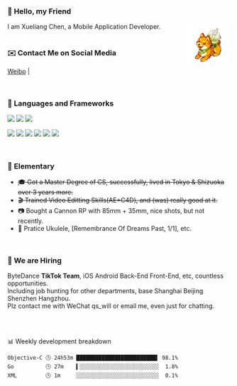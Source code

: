 ### 🐺 Hello, my Friend
<img align='right' src="https://raw.githubusercontent.com/Neko3000/resource-storage/master/img/homepage/shibainu-1.png" alt="screenshot-1" width='100"'>
I am Xueliang Chen, a Mobile Application Developer.  </br>


</br>

### ✉️ Contact Me on Social Media
[Weibo](https://weibo.com/u/7386133210) |

</br>

### 🔌 Languages and Frameworks

<!-- [![](https://img.shields.io/badge/MacOS-Catalina%2010-202020?style=flat-square&logo=apple&logoColor=ffffff)](https://www.apple.com/)  [![](https://img.shields.io/badge/Windows-10-2376bc?style=flat-square&logo=windows&logoColor=ffffff)](https://www.microsoft.com/windows/get-windows-10) -->

[![](https://img.shields.io/badge/IDE-Xcode-1575F9?style=flat-square&logo=xcode&logoColor=ffffff)](https://code.visualstudio.com/)
[![](https://img.shields.io/badge/IDE-Visual%20Studio-5C2D91?style=flat-square&logo=visual-studio&logoColor=ffffff)](https://code.visualstudio.com/)
[![](https://img.shields.io/badge/IDE-Visual%20Studio%20Code-blue?style=flat-square&logo=visual-studio-code&logoColor=ffffff)](https://code.visualstudio.com/)

[![](https://img.shields.io/badge/Lang-React-FDB515?style=flat-square&logo=react&logoColor=ffffff)](https://reactjs.org/)
[![](https://img.shields.io/badge/Lang-Objective--C-00599C?style=flat-square&logo=C%2b%2b&logoColor=ffffff)](https://developer.apple.com/library/archive/documentation/Cocoa/Conceptual/ObjectiveC/Introduction/introObjectiveC.html)
[![](https://img.shields.io/badge/Lang-Swift-FA7343?style=flat-square&logo=swift&logoColor=ffffff)](https://developer.apple.com/swift/)
[![](https://img.shields.io/badge/Lang-Flutter-E74C3C?style=flat-square&logo=flutter&logoColor=ffffff)](https://flutter.dev/)
[![](https://img.shields.io/badge/Lang-C%23-239120?style=flat-square&logo=C%20sharp&logoColor=ffffff)](https://docs.microsoft.com/en-us/dotnet/csharp/)
[![](https://img.shields.io/badge/Lang-Python-3776AB?style=flat-square&logo=Python&logoColor=ffffff)](hhttps://www.python.org/)

</br>

### 🔬 Elementary
+ ~~🎓 Got a Master Degree of CS, successfully, lived in Tokyo & Shizuoka over 3 years more.~~
+ ~~🎬 Trained Video Editting Skills(AE+C4D), and (was) really good at it.~~
+ 📷 Bought a Cannon RP with 85mm + 35mm, nice shots, but not recently.
+ 🎸 Pratice Ukulele, [Remembrance Of Dreams Past, 1/1], etc.

</br>

### 📣 We are Hiring
ByteDance **TikTok Team**, iOS Android Back-End Front-End, etc, countless opportunities.  
Including job hunting for other departments, base Shanghai Beijing Shenzhen Hangzhou.  
Plz contact me with WeChat qs_will or email me, even just for chatting.

</br>
</br>

 <!-- waka-box start -->
📊 Weekly development breakdown
```text
Objective-C 🕓 24h53m █████████████████████████▌ 98.1%
Go          🕓 27m    ▍░░░░░░░░░░░░░░░░░░░░░░░░░  1.8%
XML         🕓 1m     ░░░░░░░░░░░░░░░░░░░░░░░░░░  0.1%
```
<!-- Powered by https://github.com/YouEclipse/waka-box-go . -->
<!-- waka-box end -->


